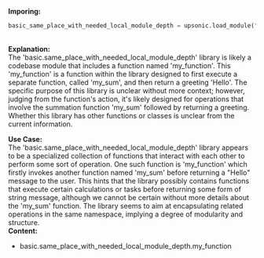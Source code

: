 <b class="custom_code_highlight_green">Imporing:</b><br>
```python
basic_same_place_with_needed_local_module_depth = upsonic.load_module("basic.same_place_with_needed_local_module_depth")
```
<br><b class="custom_code_highlight_green">Explanation:</b><br>The 'basic.same_place_with_needed_local_module_depth' library is likely a codebase module that includes a function named 'my_function'. This 'my_function' is a function within the library designed to first execute a separate function, called 'my_sum', and then return a greeting 'Hello'. The specific purpose of this library is unclear without more context; however, judging from the function's action, it's likely designed for operations that involve the summation function 'my_sum' followed by returning a greeting. Whether this library has other functions or classes is unclear from the current information.

<b class="custom_code_highlight_green">Use Case:</b><br>The 'basic.same_place_with_needed_local_module_depth' library appears to be a specialized collection of functions that interact with each other to perform some sort of operation. One such function is 'my_function' which firstly invokes another function named 'my_sum' before returning a "Hello" message to the user. This hints that the library possibly contains functions that execute certain calculations or tasks before returning some form of string message, although we cannot be certain without more details about the 'my_sum' function. The library seems to aim at encapsulating related operations in the same namespace, implying a degree of modularity and structure.
<br><b class="custom_code_highlight_green">Content:</b><br>
  - basic.same_place_with_needed_local_module_depth.my_function
